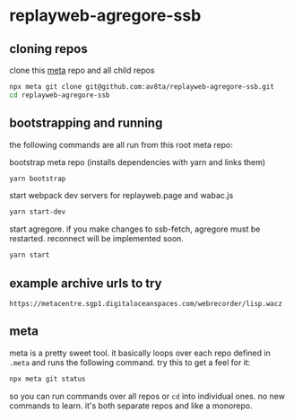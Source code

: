 # replayweb-agregore-ssb

## cloning repos

clone this [meta](https://www.npmjs.com/package/meta) repo and all child repos

```bash
npx meta git clone git@github.com:av8ta/replayweb-agregore-ssb.git
cd replayweb-agregore-ssb
```

## bootstrapping and running

the following commands are all run from this root meta repo:

bootstrap meta repo (installs dependencies with yarn and links them)

```bash
yarn bootstrap
```

start webpack dev servers for replayweb.page and wabac.js

```bash
yarn start-dev
```

start agregore. if you make changes to ssb-fetch, agregore must be restarted. reconnect will be implemented soon.

```bash
yarn start
```

## example archive urls to try

```
https://metacentre.sgp1.digitaloceanspaces.com/webrecorder/lisp.wacz
```

## meta

meta is a pretty sweet tool. it basically loops over each repo defined in `.meta` and runs the following command. try this to get a feel for it:

```bash
npx meta git status
```

so you can run commands over all repos or `cd` into individual ones. no new commands to learn. it's both separate repos and like a monorepo.
